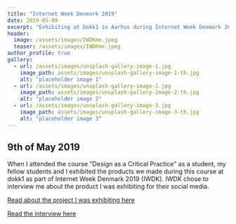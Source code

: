 ```yaml
---
title: "Internet Week Denmark 2019"
date: 2019-05-09
excerpt: "Exhibiting at Dokk1 in Aarhus during Internet Week Denmark 2019"
header:
  image: /assets/images/IWDKme.jpeg
  teaser: /assets/images/IWDKme.jpeg
author_profile: true
gallery:
  - url: /assets/images/unsplash-gallery-image-1.jpg
    image_path: assets/images/unsplash-gallery-image-1-th.jpg
    alt: "placeholder image 1"
  - url: /assets/images/unsplash-gallery-image-2.jpg
    image_path: assets/images/unsplash-gallery-image-2-th.jpg
    alt: "placeholder image 2"
  - url: /assets/images/unsplash-gallery-image-3.jpg
    image_path: assets/images/unsplash-gallery-image-3-th.jpg
    alt: "placeholder image 3"
---
```


## 9th of May 2019

When I attended the course "Design as a Critical Practice" as a student, my fellow students and I exhibited the products we made during this course at dokk1 as part of Internet Week Denmark 2019 (IWDK). IWDK chose to interview me about the product I was exhibiting for their social media.

[Read about the project I was exhibiting here](#LINK)

[Read the interview here](http://bit.ly/2PYRv7Z)
